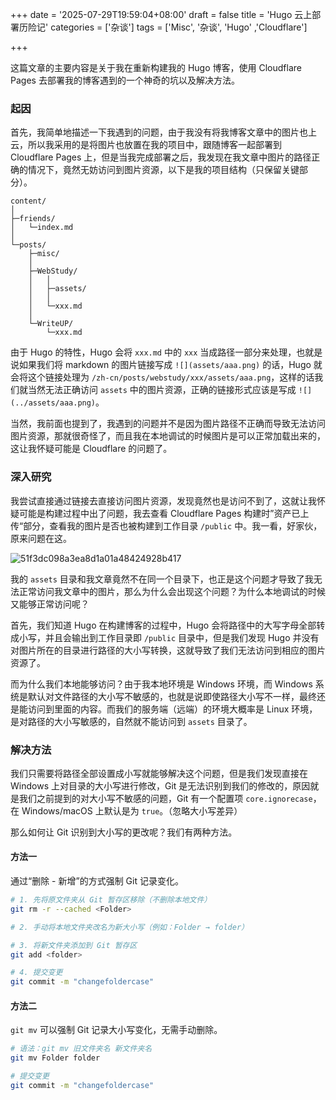 +++
date = '2025-07-29T19:59:04+08:00'
draft = false
title = 'Hugo 云上部署历险记'
categories = ['杂谈']
tags = ['Misc', '杂谈', 'Hugo' ,'Cloudflare']

+++

这篇文章的主要内容是关于我在重新构建我的 Hugo 博客，使用 Cloudflare Pages 去部署我的博客遇到的一个神奇的坑以及解决方法。

<!--more-->

### 起因

首先，我简单地描述一下我遇到的问题，由于我没有将我博客文章中的图片也上云，所以我采用的是将图片也放置在我的项目中，跟随博客一起部署到 Cloudflare Pages 上，但是当我完成部署之后，我发现在我文章中图片的路径正确的情况下，竟然无妨访问到图片资源，以下是我的项目结构（只保留关键部分）。

```plaintext
content/
│
├─friends/
│   └─index.md
│
└─posts/
    ├─misc/
    │
    ├─WebStudy/
    │   │
    │   ├─assets/
    │   │
    │   └─xxx.md
    │
    └─WriteUP/
        └─xxx.md
```

由于 Hugo 的特性，Hugo 会将 `xxx.md` 中的 `xxx` 当成路径一部分来处理，也就是说如果我们将 markdown 的图片链接写成 `![](assets/aaa.png)` 的话，Hugo 就会将这个链接处理为 `/zh-cn/posts/webstudy/xxx/assets/aaa.png`，这样的话我们就当然无法正确访问 `assets` 中的图片资源，正确的链接形式应该是写成 `![](../assets/aaa.png)`。

当然，我前面也提到了，我遇到的问题并不是因为图片路径不正确而导致无法访问图片资源，那就很奇怪了，而且我在本地调试的时候图片是可以正常加载出来的，这让我怀疑可能是 Cloudflare 的问题了。

### 深入研究

我尝试直接通过链接去直接访问图片资源，发现竟然也是访问不到了，这就让我怀疑可能是构建过程中出了问题，我去查看 Cloudflare Pages 构建时”资产已上传“部分，查看我的图片是否也被构建到工作目录 `/public` 中。我一看，好家伙，原来问题在这。

![51f3dc098a3ea8d1a01a48424928b417](../assets/51f3dc098a3ea8d1a01a48424928b417.png)

我的 `assets` 目录和我文章竟然不在同一个目录下，也正是这个问题才导致了我无法正常访问我文章中的图片，那么为什么会出现这个问题？为什么本地调试的时候又能够正常访问呢？

首先，我们知道 Hugo 在构建博客的过程中，Hugo 会将路径中的大写字母全部转成小写，并且会输出到工作目录即 `/public` 目录中，但是我们发现 Hugo 并没有对图片所在的目录进行路径的大小写转换，这就导致了我们无法访问到相应的图片资源了。

而为什么我们本地能够访问？由于我本地环境是 Windows 环境，而 Windows 系统是默认对文件路径的大小写不敏感的，也就是说即使路径大小写不一样，最终还是能访问到里面的内容。而我们的服务端（远端）的环境大概率是 Linux 环境，是对路径的大小写敏感的，自然就不能访问到 `assets` 目录了。

### 解决方法

我们只需要将路径全部设置成小写就能够解决这个问题，但是我们发现直接在 Windows 上对目录的大小写进行修改，Git 是无法识别到我们的修改的，原因就是我们之前提到的对大小写不敏感的问题，Git 有一个配置项 `core.ignorecase`，在 Windows/macOS 上默认是为 `true`。（忽略大小写差异）

那么如何让 Git 识别到大小写的更改呢？我们有两种方法。

#### 方法一

通过“删除 - 新增”的方式强制 Git 记录变化。

```bash
# 1. 先将原文件夹从 Git 暂存区移除（不删除本地文件）
git rm -r --cached <Folder>

# 2. 手动将本地文件夹改名为新大小写（例如：Folder → folder）

# 3. 将新文件夹添加到 Git 暂存区
git add <folder>

# 4. 提交变更
git commit -m "changefoldercase"
```

#### 方法二

`git mv` 可以强制 Git 记录大小写变化，无需手动删除。

```bash
# 语法：git mv 旧文件夹名 新文件夹名
git mv Folder folder

# 提交变更
git commit -m "changefoldercase"
```

